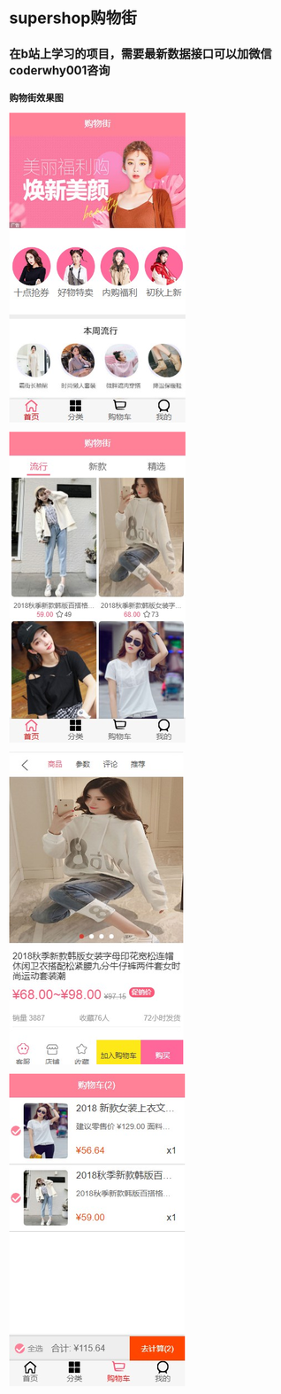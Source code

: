 # supershop购物街

## 在b站上学习的项目，需要最新数据接口可以加微信coderwhy001咨询

### 购物街效果图
![购物街首页](https://github.com/cocominew/mytest/blob/master/img-storage/%E8%B4%AD%E7%89%A9%E8%A1%97%E9%A6%96%E9%A1%B5.jpg)

![购物街首页2](https://github.com/cocominew/mytest/blob/master/img-storage/%E8%B4%AD%E7%89%A9%E8%A1%97%E9%A6%96%E9%A1%B52.jpg)

![购物街详情](https://github.com/cocominew/mytest/blob/master/img-storage/%E8%B4%AD%E7%89%A9%E8%A1%97%E8%AF%A6%E6%83%85.jpg)

![购物街购物车](https://github.com/cocominew/mytest/blob/master/img-storage/%E8%B4%AD%E7%89%A9%E8%A1%97%E8%B4%AD%E7%89%A9%E8%BD%A6%E9%A1%B5%E9%9D%A2.jpg)
